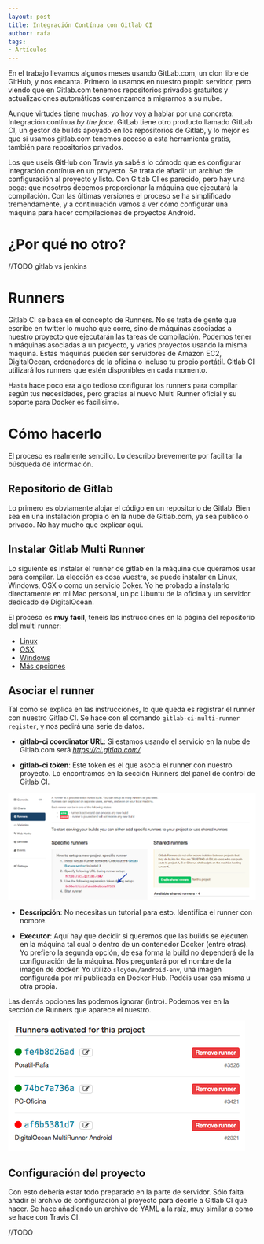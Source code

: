 ```yaml
---
layout: post
title: Integración Contínua con Gitlab CI
author: rafa
tags:
- Artículos
---
```


En el trabajo llevamos algunos meses usando GitLab.com, un clon libre de GitHub, y nos encanta. Primero lo usamos en nuestro propio servidor, pero viendo que en Gitlab.com tenemos repositorios privados gratuitos y actualizaciones automáticas comenzamos a migrarnos a su nube.

Aunque virtudes tiene muchas, yo hoy voy a hablar por una concreta: Integración contínua *by the face*. GitLab tiene otro producto llamado GitLab CI, un gestor de builds apoyado en los repositorios de Gitlab, y lo mejor es que si usamos gitlab.com tenemos acceso a esta herramienta gratis, también para repositorios privados.

<!--more-->

Los que uséis GitHub con Travis ya sabéis lo cómodo que es configurar integración contínua en un proyecto. Se trata de añadir un archivo de configuración al proyecto y listo. Con Gitlab CI es parecido, pero hay una pega: que nosotros debemos proporcionar la máquina que ejecutará la compilación. Con las últimas versiones el proceso se ha simplificado tremendamente, y a continuación vamos a ver cómo configurar una máquina para hacer compilaciones de proyectos Android.

# ¿Por qué no otro?
//TODO gitlab vs jenkins

# Runners

Gitlab CI se basa en el concepto de Runners. No se trata de gente que escribe en twitter lo mucho que corre, sino de máquinas asociadas a nuestro proyecto que ejecutarán las tareas de compilación. Podemos tener n máquinas asociadas a un proyecto, y varios proyectos usando la misma máquina. Estas máquinas pueden ser servidores de Amazon EC2, DigitalOcean, ordenadores de la oficina o incluso tu propio portátil. Gitlab CI utilizará los runners que estén disponibles en cada momento.

Hasta hace poco era algo tedioso configurar los runners para compilar según tus necesidades, pero gracias al nuevo Multi Runner oficial y su soporte para Docker es facilísimo.

# Cómo hacerlo
El proceso es realmente sencillo. Lo describo brevemente por facilitar la búsqueda de información. 

## Repositorio de Gitlab

Lo primero es obviamente alojar el código en un repositorio de Gitlab. Bien sea en una instalación propia o en la nube de Gitlab.com, ya sea público o privado. No hay mucho que explicar aquí.

## Instalar Gitlab Multi Runner
Lo siguiente es instalar el runner de gitlab en la máquina que queramos usar para compilar. La elección es cosa vuestra, se puede instalar en Linux, Windows, OSX o como un servicio Doker. Yo he probado a instalarlo directamente en mi Mac personal, un pc Ubuntu de la oficina y un servidor dedicado de DigitalOcean. 

El proceso es **muy fácil**, tenéis las instrucciones en la página del repositorio del multi runner:

- [Linux](https://gitlab.com/gitlab-org/gitlab-ci-multi-runner/blob/master/docs/install/linux-repository.md)
- [OSX](https://gitlab.com/gitlab-org/gitlab-ci-multi-runner/blob/master/docs/install/osx.md)
- [Windows](https://gitlab.com/gitlab-org/gitlab-ci-multi-runner/blob/master/docs/install/windows.md)
- [Más opciones](https://gitlab.com/gitlab-org/gitlab-ci-multi-runner#installation)

## Asociar el runner
Tal como se explica en las instrucciones, lo que queda es registrar el runner con nuestro Gitlab CI. Se hace con el comando `gitlab-ci-multi-runner register`, y nos pedirá una serie de datos.

- **gitlab-ci coordinator URL**: Si estamos usando el servicio en la nube de Gitlab.com será *https://ci.gitlab.com/*

- **gitlab-ci token**: Este token es el que asocia el runner con nuestro proyecto. Lo encontramos en la sección Runners del panel de control de Gitlab CI.

![runners-section](./gitlab-runners.png)

- **Descripción**: No necesitas un tutorial para esto. Identifica el runner con nombre.

- **Executor**: Aquí hay que decidir si queremos que las builds se ejecuten en la máquina tal cual o dentro de un contenedor Docker (entre otras). Yo prefiero la segunda opción, de esa forma la build no dependerá de la configuración de la máquina. Nos preguntará por el nombre de la imagen de docker. Yo utilizo `sloydev/android-env`, una imagen configurada por mí publicada en Docker Hub. Podéis usar esa misma u otra propia.

Las demás opciones las podemos ignorar (intro). Podemos ver en la sección de Runners que aparece el nuestro.

![runners-section](./gitlab-runners2.png)


## Configuración del proyecto
Con esto debería estar todo preparado en la parte de servidor. Sólo falta añadir el archivo de configuración al proyecto para decirle a Gitlab CI qué hacer. Se hace añadiendo un archivo de YAML a la raíz, muy similar a como se hace con Travis CI.

//TODO